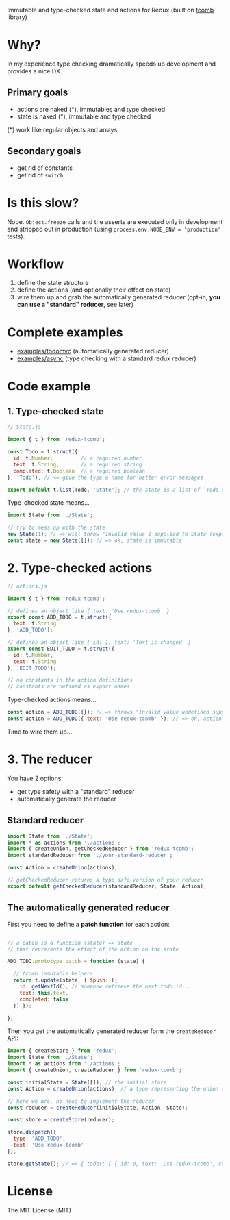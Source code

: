Immutable and type-checked state and actions for Redux (built on [tcomb](https://github.com/gcanti/tcomb) library)

# Why?

In my experience type checking dramatically speeds up development and provides a nice DX.

## Primary goals

- actions are naked (*), immutables and type checked
- state is naked (*), immutable and type checked

(*) work like regular objects and arrays

## Secondary goals

- get rid of constants
- get rid of `switch`

# Is this slow?

Nope. `Object.freeze` calls and the asserts are executed only in development and stripped out in production (using `process.env.NODE_ENV = 'production'` tests).

# Workflow

1. define the state structure
2. define the actions (and optionally their effect on state)
3. wire them up and grab the automatically generated reducer (opt-in, **you can use a "standard" reducer**, see later)

# Complete examples

- [examples/todomvc](examples/todomvc) (automatically generated reducer)
- [examples/async](examples/async) (type checking with a standard redux reducer)

# Code example

## 1. Type-checked state

```js
// State.js

import { t } from 'redux-tcomb';

const Todo = t.struct({
  id: t.Number,         // a required number
  text: t.String,       // a required string
  completed: t.Boolean  // a required boolean
}, 'Todo'); // <= give the type a name for better error messages

export default t.list(Todo, 'State'); // the state is a list of `Todo`s
```

Type-checked state means...

```js
import State from './State';

// try to mess up with the state
new State(1); // => will throw "Invalid value 1 supplied to State (expected an array of Todo)"
const state = new State([]): // => ok, state is immutable
```

# 2. Type-checked actions

```js
// actions.js

import { t } from 'redux-tcomb';

// defines an object like { text: 'Use redux-tcomb' }
export const ADD_TODO = t.struct({
  text: t.String
}, 'ADD_TODO');

// defines an object like { id: 1, text: 'Text is changed' }
export const EDIT_TODO = t.struct({
  id: t.Number,
  text: t.String
}, 'EDIT_TODO');

// no constants in the action definitions
// constants are defined as export names
```

Type-checked actions means...

```js
const action = ADD_TODO({}); // => throws "Invalid value undefined supplied to ADD_TODO/text: String"
const action = ADD_TODO({ text: 'Use redux-tcomb' }); // => ok, action is immutable
```

Time to wire them up...

# 3. The reducer

You have 2 options:

- get type safety with a "standard" reducer
- automatically generate the reducer

## Standard reducer

```js
import State from './State';
import * as actions from './actions';
import { createUnion, getCheckedReducer } from 'redux-tcomb';
import standardReducer from './your-standard-reducer';

const Action = createUnion(actions);

// getCheckedReducer returns a type safe version of your reducer
export default getCheckedReducer(standardReducer, State, Action);
```

## The automatically generated reducer

First you need to define a **patch function** for each action:

```js

// a patch is a function (state) => state
// that represents the effect of the action on the state

ADD_TODO.prototype.patch = function (state) {

  // tcomb immutable helpers
  return t.update(state, { $push: [{
    id: getNextId(), // somehow retrieve the next todo id...
    text: this.text,
    completed: false
  }] });

};
```

Then you get the automatically generated reducer form the `createReducer` API:

```js
import { createStore } from 'redux';
import State from './State';
import * as actions from './actions';
import { createUnion, createReducer } from 'redux-tcomb';

const initialState = State([]); // the initial state
const Action = createUnion(actions); // a type representing the union of all the actions

// here we are, no need to implement the reducer
const reducer = createReducer(initialState, Action, State);

const store = createStore(reducer);

store.dispatch({
  type: 'ADD_TODO',
  text: 'Use redux-tcomb'
});

store.getState(); // => { todos: [ { id: 0, text: 'Use redux-tcomb', completed: false } ] }
```

# License

The MIT License (MIT)
